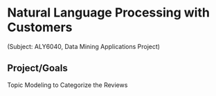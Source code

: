 # Natural Language Processing with Customers
(Subject: ALY6040, Data Mining Applications Project)

## Project/Goals
Topic Modeling to Categorize the Reviews
